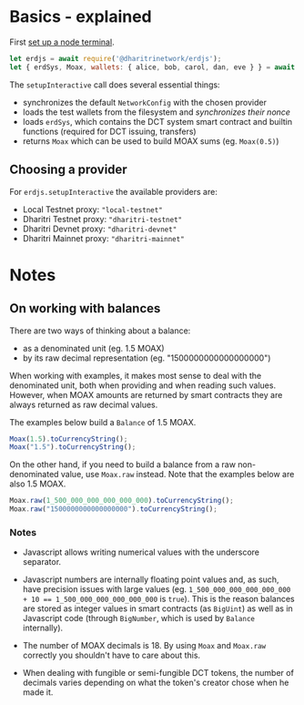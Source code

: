 # Basics - explained

First [set up a node terminal](../../../../tutorial/src/interaction/interaction-basic.md).

```javascript
let erdjs = await require('@dharitrinetwork/erdjs');
let { erdSys, Moax, wallets: { alice, bob, carol, dan, eve } } = await erdjs.setupInteractive("local-testnet");
```

The `setupInteractive` call does several essential things:
- synchronizes the default `NetworkConfig` with the chosen provider
- loads the test wallets from the filesystem and *synchronizes their nonce*
- loads `erdSys`, which contains the DCT system smart contract and builtin functions (required for DCT issuing, transfers)
- returns `Moax` which can be used to build MOAX sums (eg. `Moax(0.5)`)

## Choosing a provider

For `erdjs.setupInteractive` the available providers are:
- Local Testnet proxy: `"local-testnet"`
- Dharitri Testnet proxy: `"dharitri-testnet"`
- Dharitri Devnet proxy: `"dharitri-devnet"`
- Dharitri Mainnet proxy: `"dharitri-mainnet"`

# Notes

## On working with balances

There are two ways of thinking about a balance:
- as a denominated unit (eg. 1.5 MOAX)
- by its raw decimal representation (eg. "1500000000000000000")

When working with examples, it makes most sense to deal with the denominated unit, both when providing and when reading such values.
However, when MOAX amounts are returned by smart contracts they are always returned as raw decimal values.

The examples below build a `Balance` of 1.5 MOAX.
```javascript
Moax(1.5).toCurrencyString();
Moax("1.5").toCurrencyString();
```

On the other hand, if you need to build a balance from a raw non-denominated value, use `Moax.raw` instead. Note that the examples below are also 1.5 MOAX.
```javascript
Moax.raw(1_500_000_000_000_000_000).toCurrencyString();
Moax.raw("1500000000000000000").toCurrencyString();
```

### Notes

- Javascript allows writing numerical values with the underscore separator.

- Javascript numbers are internally floating point values and, as such, have precision issues with large values (eg. `1_500_000_000_000_000_000 + 10 == 1_500_000_000_000_000_000` is `true`). This is the reason balances are stored as integer values in smart contracts (as `BigUint`) as well as in Javascript code (through `BigNumber`, which is used by `Balance` internally).

- The number of MOAX decimals is 18. By using `Moax` and `Moax.raw` correctly you shouldn't have to care about this.

- When dealing with fungible or semi-fungible DCT tokens, the number of decimals varies depending on what the token's creator chose when he made it.
